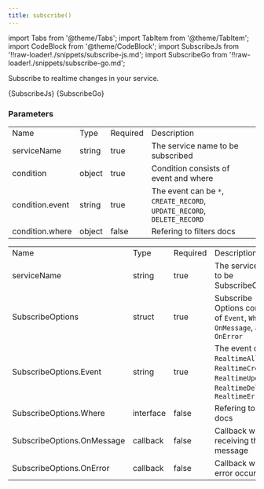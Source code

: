 ```yaml
---
title: subscribe()
---
```


import Tabs from '@theme/Tabs';
import TabItem from '@theme/TabItem';
import CodeBlock from '@theme/CodeBlock';
import SubscribeJs from '!!raw-loader!./snippets/subscribe-js.md';
import SubscribeGo from '!!raw-loader!./snippets/subscribe-go.md';

Subscribe to realtime changes in your service.

<Tabs>        
  <TabItem value="javascript" label="Javascript" default>
    <CodeBlock className="language-jsx">
        {SubscribeJs}
    </CodeBlock>
  </TabItem>
  <TabItem value="go" label="Go" default>
    <CodeBlock className="language-jsx">
        {SubscribeGo}
    </CodeBlock>
  </TabItem>
</Tabs>

### Parameters

<Tabs>        
  <TabItem value="javascript" label="Javascript" default>
    <table>
      <tr style={{ fontWeight :"bold" }}>
        <td>Name</td>
        <td>Type</td>
        <td>Required</td>
        <td>Description</td>
      </tr>
      <tr>
        <td>serviceName</td>
        <td>string</td>
        <td>true</td>
        <td>The service name to be subscribed</td>
      </tr>
      <tr>
        <td>condition</td>
        <td>object</td>
        <td>true</td>
        <td>Condition consists of event and where</td>
      </tr>
      <tr>
        <td>condition.event</td>
        <td>string</td>
        <td>true</td>
        <td>The event can be <code>*</code>, <code>CREATE_RECORD</code>, <code>UPDATE_RECORD</code>, <code>DELETE_RECORD</code></td>
      </tr>
      <tr>
        <td>condition.where</td>
        <td>object</td>
        <td>false</td>
        <td>Refering to filters docs</td>
      </tr>
    </table>
  </TabItem>  
  <TabItem value="go" label="Go" default>  
      <table>      
      <tr style={{ fontWeight :"bold" }}>
        <td>Name</td>
        <td>Type</td>
        <td>Required</td>
        <td>Description</td>
      </tr>
      <tr>
        <td>serviceName</td>
        <td>string</td>
        <td>true</td>
        <td>The service name to be SubscribeOptions</td>
      </tr>
      <tr>
        <td>SubscribeOptions</td>
        <td>struct</td>
        <td>true</td>
        <td>Subscribe Options consists of <code>Event</code>, <code>Where</code>, <code>OnMessage</code>, and <code>OnError</code></td>
      </tr>
      <tr>
        <td>SubscribeOptions.Event</td>
        <td>string</td>
        <td>true</td>
        <td>The event can be <code>RealtimeAll</code>, <code>RealtimeCreate</code>, <code>RealtimeUpdate</code>, <code>RealtimeDelete</code>, <code>RealtimeError</code></td>
      </tr>
      <tr>
        <td>SubscribeOptions.Where</td>
        <td>interface</td>
        <td>false</td>
        <td>Refering to filters docs</td>
      </tr>
      <tr>
        <td>SubscribeOptions.OnMessage</td>
        <td>callback</td>
        <td>false</td>
        <td>Callback when receiving the message</td>
      </tr>
      <tr>
        <td>SubscribeOptions.OnError</td>
        <td>callback</td>
        <td>false</td>
        <td>Callback when an error occurred</td>
      </tr>
    </table>
  </TabItem>
</Tabs>